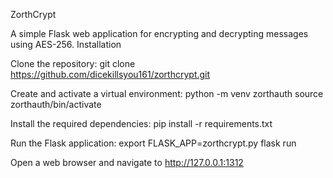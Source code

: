 ZorthCrypt

A simple Flask web application for encrypting and decrypting messages using AES-256.
Installation


Clone the repository:
  git clone https://github.com/dicekillsyou161/zorthcrypt.git



Create and activate a virtual environment:
  python -m venv zorthauth
  source zorthauth/bin/activate



Install the required dependencies:
  pip install -r requirements.txt



Run the Flask application:
  export FLASK_APP=zorthcrypt.py
  flask run




Open a web browser and navigate to http://127.0.0.1:1312
